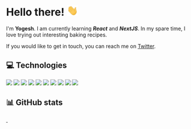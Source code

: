 # Hello there! <img src="hand-wave.gif" alt="hand waving animation" width="30px">

I'm **Yogesh**. I am currently learning **_React_** and **_NextJS_**. In my spare time, I love trying out interesting baking recipes.

If you would like to get in touch, you can reach me on [Twitter](https://twitter.com/ysherpa37).

## :computer: Technologies

![](https://img.shields.io/badge/Editor-VS_Code-informational?style=flat&logo=visualstudiocode&logoColor=white&color=007ACC) ![](https://img.shields.io/badge/Code-HTML5-informational?style=flat&logo=html5&logoColor=white&color=E34F26) ![](https://img.shields.io/badge/Code-CSS3-informational?style=flat&logo=css3&logoColor=white&color=1572B6) ![](https://img.shields.io/badge/Code-JavaScript-informational?style=flat&logo=javascript&logoColor=white&color=F7DF1E) ![](https://img.shields.io/badge/Code-React-informational?style=flat&logo=react&logoColor=white&color=61DAFB) ![](https://img.shields.io/badge/CSS_Framework-Tailwind_CSS-informational?style=flat&logo=tailwindcss&logoColor=white&color=06B6D4) ![](https://img.shields.io/badge/React_Framework-Gatsby-informational?style=flat&logo=gatsby&logoColor=white&color=663399) ![](https://img.shields.io/badge/React_Framework-Next.js-informational?style=flat&logo=gatsby&logoColor=white&color=000000) ![](https://img.shields.io/badge/UI-Chakra_UI-informational?style=flat&logo=tailwindcss&logoColor=white&color=319795) ![](https://img.shields.io/badge/Hosting-Netlify-informational?style=flat&logo=netlify&logoColor=white&color=00C7B7)

## :bar_chart: GitHub stats

<a href="https://github.com/ysherpa3/ysherpa3">
  <img align="center" src="https://github-readme-stats.vercel.app/api/top-langs/?username=ysherpa3&theme=algolia&count_private=true" alt="" />
</a>

<a href="https://github.com/ysherpa3/ysherpa3">
  <img align="center" src="https://github-readme-stats.vercel.app/api?username=ysherpa3&show_icons=true&theme=algolia&count_private=true" alt="" />
</a>
